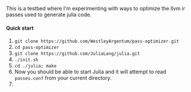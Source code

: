 This is a testbed where I'm experimenting with ways to optimize the llvm ir passes used to generate julia code.

#### Quick start
1. `git clone https://github.com/WestleyArgentum/pass-optimizer.git`
2. `cd pass-optimizer`
3. `git clone https://github.com/JuliaLang/julia.git`
4. `./init.sh`
5. `cd ./julia; make`
6. Now you should be able to start Julia and it will attempt to read `passes.conf` from your current directory.
7. 
